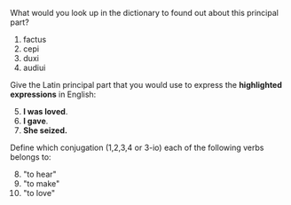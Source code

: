 

What would you look up in the dictionary to found out about this principal part?


1. factus
2. cepi
3. duxi
4. audiui


Give the Latin principal part that you would use to express the **highlighted expressions** in English:

5. **I was loved**.
6. **I gave**.
7. **She seized.**

Define which conjugation (1,2,3,4 or 3-io) each of the following verbs belongs to:

8. "to hear"
9. "to make"
10. "to love"